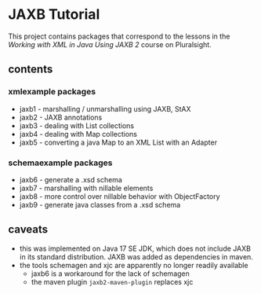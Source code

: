 # JAXB Tutorial
This project contains packages that correspond to the lessons in the *Working with XML in Java Using JAXB 2* course on Pluralsight.

## contents
### xmlexample packages
* jaxb1 - marshalling / unmarshalling using JAXB, StAX
* jaxb2 - JAXB annotations
* jaxb3 - dealing with List collections
* jaxb4 - dealing with Map collections
* jaxb5 - converting a java Map to an XML List with an Adapter

### schemaexample packages
* jaxb6 - generate a .xsd schema
* jaxb7 - marshalling with nillable elements
* jaxb8 - more control over nillable behavior with ObjectFactory
* jaxb9 - generate java classes from a .xsd schema
## caveats
* this was implemented on Java 17 SE JDK, which does not include JAXB in its standard distribution. JAXB was added as dependencies in maven.
* the tools schemagen and xjc are apparently no longer readily available
  * jaxb6 is a workaround for the lack of schemagen
  * the maven plugin `jaxb2-maven-plugin` replaces xjc
